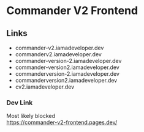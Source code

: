 # Commander V2 Frontend
## **Links**
- commander-v2.iamadeveloper.dev  
- commanderv2.iamadeveloper.dev  
- commander-version-2.iamadeveloper.dev  
- commander-version2.iamadeveloper.dev  
- commanderversion-2.iamadeveloper.dev  
- commanderversion2.iamadeveloper.dev  
- cv2.iamadeveloper.dev  
### **Dev Link**  
  Most likely blocked  
  https://commander-v2-frontend.pages.dev/

  
